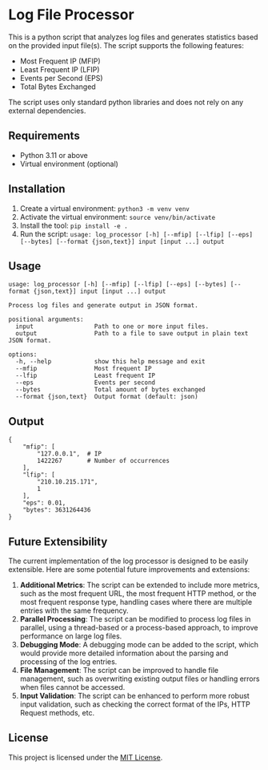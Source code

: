 # Log File Processor

This is a python script that analyzes log files and generates statistics based on the provided input file(s). The script supports the following features:

- Most Frequent IP (MFIP)
- Least Frequent IP (LFIP)
- Events per Second (EPS)
- Total Bytes Exchanged

The script uses only standard python libraries and does not rely on any external dependencies.

## Requirements

- Python 3.11 or above
- Virtual environment (optional)

## Installation

1. Create a virtual environment: `python3 -m venv venv`
2. Activate the virtual environment: `source venv/bin/activate`
3. Install the tool: `pip install -e .`
4. Run the script: `usage: log_processor [-h] [--mfip] [--lfip] [--eps] [--bytes] [--format {json,text}] input [input ...] output`

## Usage

```
usage: log_processor [-h] [--mfip] [--lfip] [--eps] [--bytes] [--format {json,text}] input [input ...] output

Process log files and generate output in JSON format.

positional arguments:
  input                 Path to one or more input files.
  output                Path to a file to save output in plain text JSON format.

options:
  -h, --help            show this help message and exit
  --mfip                Most frequent IP
  --lfip                Least frequent IP
  --eps                 Events per second
  --bytes               Total amount of bytes exchanged
  --format {json,text}  Output format (default: json)
```

## Output

```
{
    "mfip": [
        "127.0.0.1",  # IP
        1422267       # Number of occurrences
    ],
    "lfip": [
        "210.10.215.171",
        1
    ],
    "eps": 0.01,
    "bytes": 3631264436
}
```
## Future Extensibility

The current implementation of the log processor is designed to be easily extensible. Here are some potential future improvements and extensions:

1. **Additional Metrics**: The script can be extended to include more metrics, such as the most frequent URL, the most frequent HTTP method, or the most frequent response type, handling cases where there are multiple entries with the same frequency.
2. **Parallel Processing**: The script can be modified to process log files in parallel, using a thread-based or a process-based approach, to improve performance on large log files.
3. **Debugging Mode**: A debugging mode can be added to the script, which would provide more detailed information about the parsing and processing of the log entries.
4. **File Management**: The script can be improved to handle file management, such as overwriting existing output files or handling errors when files cannot be accessed.
5. **Input Validation**: The script can be enhanced to perform more robust input validation, such as checking the correct format of the IPs, HTTP Request methods, etc.

## License

This project is licensed under the [MIT License](LICENSE).